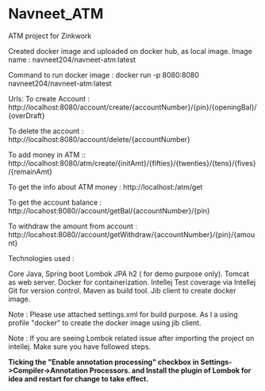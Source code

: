 # Navneet_ATM
ATM project for Zinkwork

Created docker image and uploaded on docker hub, as local image.
Image name : navneet204/navneet-atm:latest

Command to run docker image : docker run -p 8080:8080 navneet204/navneet-atm:latest

Urls:
To create Account : http://localhost:8080/account/create/{accountNumber}/{pin}/{openingBal}/{overDraft}

To delete the account : http://localhost:8080/account/delete/{accountNumber}

To add money in ATM :: http://localhost:8080/atm/create/{initAmt}/{fifties}/{twenties}/{tens}/{fives}/{remainAmt}

To get the info about ATM money : http://localhost:/atm/get

To get the account balance : http://locahost:8080//account/getBal/{accountNumber}/{pin}

To withdraw the amount from account : http://locahost:8080//account/getWithdraw/{accountNumber}/{pin}/{amount} 


Technologies used :

Core Java,
Spring boot
Lombok
JPA
h2 ( for demo purpose only).
Tomcat as web server.
Docker for containerization.
Intellej
Test coverage via Intellej
Git for version control.
Maven as build tool.
Jib client to create docker image.

Note : Please use attached settings.xml for build purpose. As I a using profile "docker" to create the docker image using jib client.

Note : If you are seeing Lombok related issue after importing the project on intellej. Make sure you have followed steps.

**Ticking the "Enable annotation processing" checkbox in Settings->Compiler->Annotation Processors.
and
Install the plugin of Lombok for idea and restart for change to take effect.**

